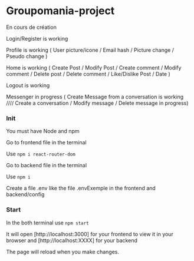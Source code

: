 # Groupomania-project

En cours de création

Login/Register is working

Profile is working ( User picture/icone / Email hash / Picture change / Pseudo change )

Home is working ( Create Post / Modify Post / Create comment / Modify comment / Delete post / Delete comment / Like/Dislike Post / Date )

Logout is working

Messenger in progress ( Create Message from a conversation is working //// Create a conversation / Modify message / Delete message in progress)

### Init

You must have Node and npm

Go to frontend file in the terminal

Use `npm i react-router-dom`

Go to backend file in the terminal

Use `npm i`

Create a file .env like the file .envExemple in the frontend and backend/config

### Start

In the both terminal use `npm start`

It will open [http://localhost:3000] for your frontend to view it in your browser and [http://localhost:XXXX] for your backend

The page will reload when you make changes.
